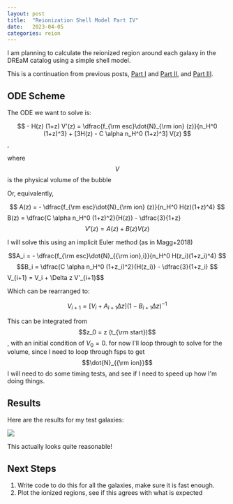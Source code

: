 ```yaml
---
layout: post
title:  "Reionization Shell Model Part IV"
date:   2023-04-05
categories: reion
---
```


I am planning to calculate the reionized region around each galaxy in the DREaM catalog using a simple shell model.

This is a continuation from previous posts, <a href="https://ndrakos.github.io/blog/reion/Reionization_Shell_Model/">Part I</a> and <a href="https://ndrakos.github.io/blog/reion/Reionization_Shell_Model_Part_II/">Part II</a>, and <a href="https://ndrakos.github.io/blog/reion/Reionization_Shell_Model_Part_III/">Part III</a>.

## ODE Scheme

The ODE we want to solve is:

$$ - H(z) (1+z) V'(z) =  \dfrac{f_{\rm esc}\dot{N}_{\rm ion} (z)}{n_H^0 (1+z)^3} + [3H(z) -  C \alpha n_H^0 (1+z)^3] V(z) $$,

where $$V$$ is the physical volume of the bubble

Or, equivalently,

$$ A(z) =  - \dfrac{f_{\rm esc}\dot{N}_{\rm ion} (z)}{n_H^0 H(z)(1+z)^4}  
$$ B(z) =  \dfrac{C \alpha n_H^0 (1+z)^2}{H(z)} - \dfrac{3}{1+z}
$$ V'(z) = A(z) + B(z) V(z) $$

I will solve this using an implicit Euler method (as in Magg+2018)

$$A_i = - \dfrac{f_{\rm esc}\dot{N}_{{\rm ion},i}}{n_H^0 H(z_i)(1+z_i)^4}  $$
$$B_i =  \dfrac{C \alpha n_H^0 (1+z_i)^2}{H(z_i)} - \dfrac{3}{1+z_i}
$$V_{i+1} = V_i + \Delta z V'_{i+1}$$

Which can be rearranged to:

$$V_{i+1} = [V_i + A_{i+1}\Delta z] (1-B_{i+1}\Delta z)^{-1} $$

This can be integrated from $$z_0 = z (t_{\rm start})$$, with an initial condition of $V_0 = 0$. for now I'll loop through to solve for the volume, since I need to loop through fsps to get $$\dot{N}_{{\rm ion}}$$ I will need to do some timing tests, and see if I need to speed up how I'm doing things.

## Results

Here are the results for my test galaxies:

<img src="{{ site.baseurl }}/assets/plots/20230405_Volume.png">

This actually looks quite reasonable!


## Next Steps

1. Write code to do this for all the galaxies, make sure it is fast enough.
2. Plot the ionized regions, see if this agrees with what is expected 
